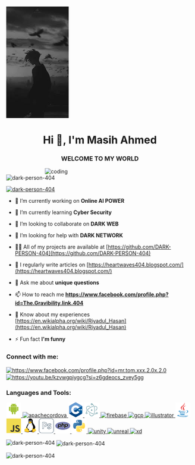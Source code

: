 ![logo](https://github.com/DARK-PERSON-404/DARK-PERSON-404/blob/main/kuhyd.jpg)
<h1 align="center">Hi 👋, I'm Masih Ahmed</h1>
<h3 align="center">WELCOME TO MY WORLD</h3>

<img align="right" alt="coding" width="400" src="https://gifdb.com/images/high/green-static-background-hacking-zxdixjwjemrjnoen.gif">

<p align="left"> <img src="https://komarev.com/ghpvc/?username=dark-person-404&label=Profile%20views&color=0e75b6&style=flat" alt="dark-person-404" /> </p>

<p align="left"> <a href="https://github.com/ryo-ma/github-profile-trophy"><img src="https://github-profile-trophy.vercel.app/?username=dark-person-404" alt="dark-person-404" /></a> </p>

- 🔭 I’m currently working on **Online AI POWER**

- 🌱 I’m currently learning **Cyber Security**

- 👯 I’m looking to collaborate on **DARK WEB**

- 🤝 I’m looking for help with **DARK NETWORK**

- 👨‍💻 All of my projects are available at [https://github.com/DARK-PERSON-404](https://github.com/DARK-PERSON-404)

- 📝 I regularly write articles on [https://heartwaves404.blogspot.com/](https://heartwaves404.blogspot.com/)

- 💬 Ask me about **unique questions**

- 📫 How to reach me **https://www.facebook.com/profile.php?id=The.Gravibility.link.404**

- 📄 Know about my experiences [https://en.wikialpha.org/wiki/Riyadul_Hasan](https://en.wikialpha.org/wiki/Riyadul_Hasan)

- ⚡ Fun fact **I'm funny**

<h3 align="left">Connect with me:</h3>
<p align="left">
<a href="https://fb.com/https://www.facebook.com/profile.php?id=The.Gravibility.link.404" target="blank"><img align="center" src="https://raw.githubusercontent.com/rahuldkjain/github-profile-readme-generator/master/src/images/icons/Social/facebook.svg" alt="https://www.facebook.com/profile.php?id=mr.tom.xxx.2.0x.2.0" height="30" width="40" /></a>
<a href="https://www.youtube.com/c/https://youtu.be/kzvwgpiygcg?si=z6gdeocs_zvey5gg" target="blank"><img align="center" src="https://raw.githubusercontent.com/rahuldkjain/github-profile-readme-generator/master/src/images/icons/Social/youtube.svg" alt="https://youtu.be/kzvwgpiygcg?si=z6gdeocs_zvey5gg" height="30" width="40" /></a>
</p>

<h3 align="left">Languages and Tools:</h3>
<p align="left"> <a href="https://developer.android.com" target="_blank" rel="noreferrer"> <img src="https://raw.githubusercontent.com/devicons/devicon/master/icons/android/android-original-wordmark.svg" alt="android" width="40" height="40"/> </a> <a href="https://cordova.apache.org/" target="_blank" rel="noreferrer"> <img src="https://www.vectorlogo.zone/logos/apache_cordova/apache_cordova-icon.svg" alt="apachecordova" width="40" height="40"/> </a> <a href="https://www.w3schools.com/cpp/" target="_blank" rel="noreferrer"> <img src="https://raw.githubusercontent.com/devicons/devicon/master/icons/cplusplus/cplusplus-original.svg" alt="cplusplus" width="40" height="40"/> </a> <a href="https://www.electronjs.org" target="_blank" rel="noreferrer"> <img src="https://raw.githubusercontent.com/devicons/devicon/master/icons/electron/electron-original.svg" alt="electron" width="40" height="40"/> </a> <a href="https://firebase.google.com/" target="_blank" rel="noreferrer"> <img src="https://www.vectorlogo.zone/logos/firebase/firebase-icon.svg" alt="firebase" width="40" height="40"/> </a> <a href="https://cloud.google.com" target="_blank" rel="noreferrer"> <img src="https://www.vectorlogo.zone/logos/google_cloud/google_cloud-icon.svg" alt="gcp" width="40" height="40"/> </a> <a href="https://www.adobe.com/in/products/illustrator.html" target="_blank" rel="noreferrer"> <img src="https://www.vectorlogo.zone/logos/adobe_illustrator/adobe_illustrator-icon.svg" alt="illustrator" width="40" height="40"/> </a> <a href="https://www.java.com" target="_blank" rel="noreferrer"> <img src="https://raw.githubusercontent.com/devicons/devicon/master/icons/java/java-original.svg" alt="java" width="40" height="40"/> </a> <a href="https://developer.mozilla.org/en-US/docs/Web/JavaScript" target="_blank" rel="noreferrer"> <img src="https://raw.githubusercontent.com/devicons/devicon/master/icons/javascript/javascript-original.svg" alt="javascript" width="40" height="40"/> </a> <a href="https://www.linux.org/" target="_blank" rel="noreferrer"> <img src="https://raw.githubusercontent.com/devicons/devicon/master/icons/linux/linux-original.svg" alt="linux" width="40" height="40"/> </a> <a href="https://www.photoshop.com/en" target="_blank" rel="noreferrer"> <img src="https://raw.githubusercontent.com/devicons/devicon/master/icons/photoshop/photoshop-line.svg" alt="photoshop" width="40" height="40"/> </a> <a href="https://www.php.net" target="_blank" rel="noreferrer"> <img src="https://raw.githubusercontent.com/devicons/devicon/master/icons/php/php-original.svg" alt="php" width="40" height="40"/> </a> <a href="https://www.python.org" target="_blank" rel="noreferrer"> <img src="https://raw.githubusercontent.com/devicons/devicon/master/icons/python/python-original.svg" alt="python" width="40" height="40"/> </a> <a href="https://unity.com/" target="_blank" rel="noreferrer"> <img src="https://www.vectorlogo.zone/logos/unity3d/unity3d-icon.svg" alt="unity" width="40" height="40"/> </a> <a href="https://unrealengine.com/" target="_blank" rel="noreferrer"> <img src="https://raw.githubusercontent.com/kenangundogan/fontisto/036b7eca71aab1bef8e6a0518f7329f13ed62f6b/icons/svg/brand/unreal-engine.svg" alt="unreal" width="40" height="40"/> </a> <a href="https://www.adobe.com/products/xd.html" target="_blank" rel="noreferrer"> <img src="https://cdn.worldvectorlogo.com/logos/adobe-xd.svg" alt="xd" width="40" height="40"/> </a> </p>

<p><img align="left" src="https://github-readme-stats.vercel.app/api/top-langs?username=dark-person-404&show_icons=true&locale=en&layout=compact" alt="dark-person-404" /></p>

<p>&nbsp;<img align="center" src="https://github-readme-stats.vercel.app/api?username=dark-person-404&show_icons=true&locale=en" alt="dark-person-404" /></p>

<p><img align="center" src="https://github-readme-streak-stats.herokuapp.com/?user=dark-person-404&" alt="dark-person-404" /></p>

